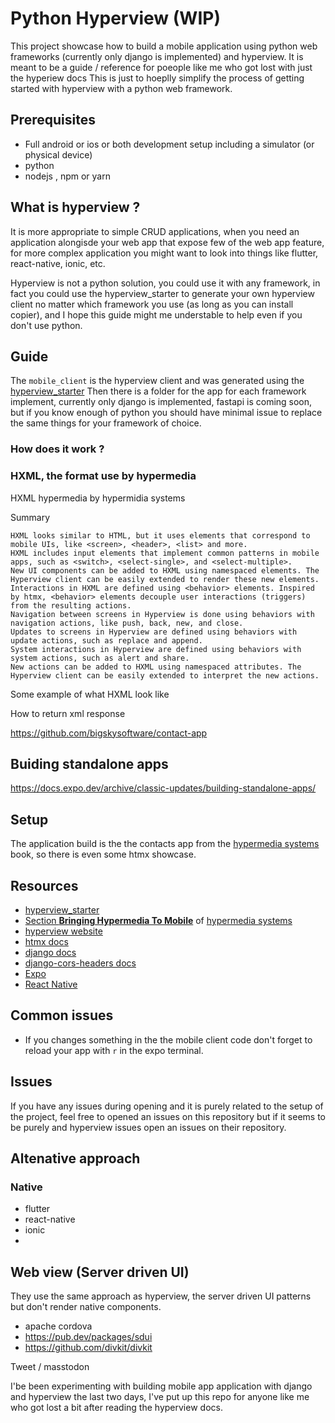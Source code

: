 # Python Hyperview (WIP)

This project showcase how to build a mobile application using python web frameworks (currently only django is
implemented) and hyperview. It is meant to be
a guide / reference for poeople like me who got lost with just the hyperiew docs
This is just to hoeplly simplify the process of getting started with hyperview with a python web framework.

## Prerequisites

- Full android or ios or both development setup including a simulator (or physical device)
- python
- nodejs , npm or yarn

## What is hyperview ?

It is more appropriate to simple CRUD applications, when you need an application alongisde your web app that expose few
of the
web app feature, for more complex application you might want to look into things like flutter, react-native, ionic, etc.

Hyperview is not a python solution, you could use it with any framework, in fact you could use the hyperview_starter to
generate your own hyperview client no matter which framework you use (as long as you can install copier), and I hope
this
guide might me understable to help even if you don't use python.



## Guide

The `mobile_client` is the hyperview client and was generated using
the [hyperview_starter](https://github.com/Tobi-De/hyperview_starter)
Then there is a folder for the app for each framework implement, currently only django is implemented, fastapi is coming
soon, but if you know
enough of python you should have minimal issue to replace the same things for your framework of choice.


### How does it work ?

### HXML, the format use by hypermedia

HXML hypermedia by hypermidia systems


Summary

    HXML looks similar to HTML, but it uses elements that correspond to mobile UIs, like <screen>, <header>, <list> and more.
    HXML includes input elements that implement common patterns in mobile apps, such as <switch>, <select-single>, and <select-multiple>.
    New UI components can be added to HXML using namespaced elements. The Hyperview client can be easily extended to render these new elements.
    Interactions in HXML are defined using <behavior> elements. Inspired by htmx, <behavior> elements decouple user interactions (triggers) from the resulting actions.
    Navigation between screens in Hyperview is done using behaviors with navigation actions, like push, back, new, and close.
    Updates to screens in Hyperview are defined using behaviors with update actions, such as replace and append.
    System interactions in Hyperview are defined using behaviors with system actions, such as alert and share.
    New actions can be added to HXML using namespaced attributes. The Hyperview client can be easily extended to interpret the new actions.

Some example of what HXML look like

How to return xml response

https://github.com/bigskysoftware/contact-app

## Buiding standalone apps

https://docs.expo.dev/archive/classic-updates/building-standalone-apps/

## Setup

The application build is the the contacts app from the [hypermedia systems](https://hypermedia.systems/) book, so there
is even
some htmx showcase.

## Resources

- [hyperview_starter](https://github.com/Tobi-De/hyperview_starter)
- [Section **Bringing Hypermedia To Mobile**](https://hypermedia.systems/book/hyperview-a-mobile-hypermedia/)
  of [hypermedia systems](https://hypermedia.systems/)
- [hyperview website](https://hyperview.org/)
- [htmx docs](https://htmx.org/)
- [django docs](https://docs.djangoproject.com/)
- [django-cors-headers docs](https://github.com/adamchainz/django-cors-headers)
- [Expo](https://expo.dev/)
- [React Native](https://reactnative.dev/)

## Common issues

- If you changes something in the the mobile client code don't forget to reload your app with `r` in the expo terminal.

## Issues

If you have any issues during opening and it is purely related to the setup of the project, feel free to opened an
issues on this repository
but if it seems to be purely and hyperview issues open an issues on their repository.

## Altenative approach

### Native

- flutter
- react-native
- ionic
-

## Web view (Server driven UI)

They use the same approach as hyperview, the server driven UI patterns but don't render native components.

- apache cordova
- https://pub.dev/packages/sdui
- https://github.com/divkit/divkit

Tweet / masstodon

I'be been experimenting with building mobile app application with django and hyperview the last two days, I've put up
this repo
for anyone like me who got lost a bit after reading the hyperview docs.
